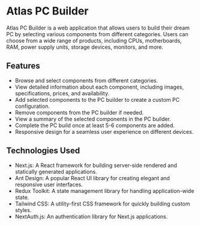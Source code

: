 # Atlas PC Builder

Atlas PC Builder is a web application that allows users to build their dream PC by selecting various components from different categories. Users can choose from a wide range of products, including CPUs, motherboards, RAM, power supply units, storage devices, monitors, and more.

## Features

- Browse and select components from different categories.
- View detailed information about each component, including images, specifications, prices, and availability.
- Add selected components to the PC builder to create a custom PC configuration.
- Remove components from the PC builder if needed.
- View a summary of the selected components in the PC builder.
- Complete the PC build once at least 5-6 components are added.
- Responsive design for a seamless user experience on different devices.

## Technologies Used

- Next.js: A React framework for building server-side rendered and statically generated applications.
- Ant Design: A popular React UI library for creating elegant and responsive user interfaces.
- Redux Toolkit: A state management library for handling application-wide state.
- Tailwind CSS: A utility-first CSS framework for quickly building custom styles.
- NextAuth.js: An authentication library for Next.js applications.



